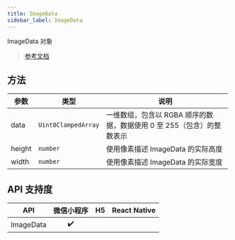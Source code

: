 ```yaml
---
title: ImageData
sidebar_label: ImageData
---
```


ImageData 对象

> [参考文档](https://developers.weixin.qq.com/miniprogram/dev/api/canvas/ImageData.html)

## 方法

<table>
  <thead>
    <tr>
      <th>参数</th>
      <th>类型</th>
      <th>说明</th>
    </tr>
  </thead>
  <tbody>
    <tr>
      <td>data</td>
      <td><code>Uint8ClampedArray</code></td>
      <td>一维数组，包含以 RGBA 顺序的数据，数据使用 0 至 255（包含）的整数表示</td>
    </tr>
    <tr>
      <td>height</td>
      <td><code>number</code></td>
      <td>使用像素描述 ImageData 的实际高度</td>
    </tr>
    <tr>
      <td>width</td>
      <td><code>number</code></td>
      <td>使用像素描述 ImageData 的实际宽度</td>
    </tr>
  </tbody>
</table>

## API 支持度

| API | 微信小程序 | H5 | React Native |
| :---: | :---: | :---: | :---: |
| ImageData | ✔️ |  |  |
